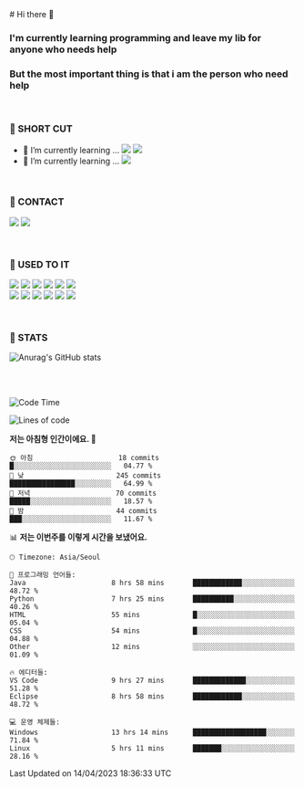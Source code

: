 <div>
# Hi there 👋

### I'm currently learning programming and leave my lib for anyone who needs help
### But the most important thing is that i am the person who need help

<br>

### 🚀 SHORT CUT

- 🔭 I’m currently learning ... <img src="https://img.shields.io/badge/Python-3776AB?style=plastic&logo=Python&logoColor=white"> <img src="https://img.shields.io/badge/C-A8B9CC?style=plastic&logo=C&logoColor=white">
- 🌱 I’m currently learning ... <img src="https://img.shields.io/badge/Tensorflow-FF6F00?style=plastic&logo=TensorFlow&logoColor=white">

<br>

### 📧 CONTACT
<a href="https://www.instagram.com/das_fef" target="_blank"><img src="https://img.shields.io/badge/Instagram-E4405F?style=plastic&logo=Instagram&logoColor=white"></a>
<img src="https://img.shields.io/badge/mealhouse3377@gmail.com-EA4335?style=plastic&logo=Gmail&logoColor=white">

<br>

### 📖 USED TO IT

<img src="https://img.shields.io/badge/Python-3776AB?style=plastic&logo=Python&logoColor=white"> <img src="https://img.shields.io/badge/C-A8B9CC?style=plastic&logo=C&logoColor=white"> <img src="https://img.shields.io/badge/Java-007396?style=plastic&logo=OpenJDK&logoColor=white"> <img src="https://img.shields.io/badge/Django-092E20?style=plastic&logo=Django&logoColor=white"> <img src="https://img.shields.io/badge/Tensorflow-FF6F00?style=plastic&logo=TensorFlow&logoColor=white"> <img src="https://img.shields.io/badge/R-276DC3?style=plastic&logo=R&logoColor=white"><br> 
<img src="https://img.shields.io/badge/MySql-4479A1?style=plastic&logo=MySql&logoColor=white"> <img src="https://img.shields.io/badge/MariaDB-003545?style=plastic&logo=MariaDB&logoColor=white"> <img src="https://img.shields.io/badge/Oracle-F80000?style=plastic&logo=Oracle&logoColor=white"> <img src="https://img.shields.io/badge/Jupyter-F37626?style=plastic&logo=Jupyter&logoColor=white"> <img src="https://img.shields.io/badge/Qt-41CD52?style=plastic&logo=Qt&logoColor=white"> <img src="https://img.shields.io/badge/SQLite-003B57?style=plastic&logo=SQLite&logoColor=white">

<br>

### 🔢 STATS
![Anurag's GitHub stats](https://github-readme-stats.vercel.app/api?username=dasfef&show_icons=true&theme=great-gatsby)

</div>

<br>
<br>

<!--START_SECTION:waka-->
![Code Time](http://img.shields.io/badge/Code%20Time-18%20hrs%2025%20mins-blue)

![Lines of code](https://img.shields.io/badge/%EC%A0%80%EB%8A%94%20%EC%97%AC%ED%83%9C%EA%B9%8C%EC%A7%80%20-4.2%20million%20%EC%A4%84%EC%9D%98%20%EC%BD%94%EB%93%9C%EB%A5%BC%20%EC%9E%91%EC%84%B1%ED%96%88%EC%96%B4%EC%9A%94.-blue)

**저는 아침형 인간이에요. 🐤** 

```text
🌞 아침                     18 commits          █░░░░░░░░░░░░░░░░░░░░░░░░   04.77 % 
🌆 낮　                     245 commits         ████████████████░░░░░░░░░   64.99 % 
🌃 저녁                     70 commits          █████░░░░░░░░░░░░░░░░░░░░   18.57 % 
🌙 밤　                     44 commits          ███░░░░░░░░░░░░░░░░░░░░░░   11.67 % 
```


📊 **저는 이번주를 이렇게 시간을 보냈어요.** 

```text
🕑︎ Timezone: Asia/Seoul

💬 프로그래밍 언어들: 
Java                     8 hrs 58 mins       ████████████░░░░░░░░░░░░░   48.72 % 
Python                   7 hrs 25 mins       ██████████░░░░░░░░░░░░░░░   40.26 % 
HTML                     55 mins             █░░░░░░░░░░░░░░░░░░░░░░░░   05.04 % 
CSS                      54 mins             █░░░░░░░░░░░░░░░░░░░░░░░░   04.88 % 
Other                    12 mins             ░░░░░░░░░░░░░░░░░░░░░░░░░   01.09 % 

🔥 에디터들: 
VS Code                  9 hrs 27 mins       █████████████░░░░░░░░░░░░   51.28 % 
Eclipse                  8 hrs 58 mins       ████████████░░░░░░░░░░░░░   48.72 % 

💻 운영 체제들: 
Windows                  13 hrs 14 mins      ██████████████████░░░░░░░   71.84 % 
Linux                    5 hrs 11 mins       ███████░░░░░░░░░░░░░░░░░░   28.16 % 
```


 Last Updated on 14/04/2023 18:36:33 UTC
<!--END_SECTION:waka-->

